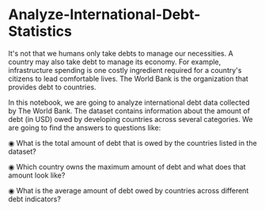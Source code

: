 # Analyze-International-Debt-Statistics

It's not that we humans only take debts to manage our necessities. A country may also take debt to manage its economy. For example, infrastructure spending is one costly ingredient required for a country's citizens to lead comfortable lives. The World Bank is the organization that provides debt to countries.

In this notebook, we are going to analyze international debt data collected by The World Bank. The dataset contains information about the amount of debt (in USD) owed by developing countries across several categories. We are going to find the answers to questions like:

◉ What is the total amount of debt that is owed by the countries listed in the dataset?

◉ Which country owns the maximum amount of debt and what does that amount look like?

◉ What is the average amount of debt owed by countries across different debt indicators?
